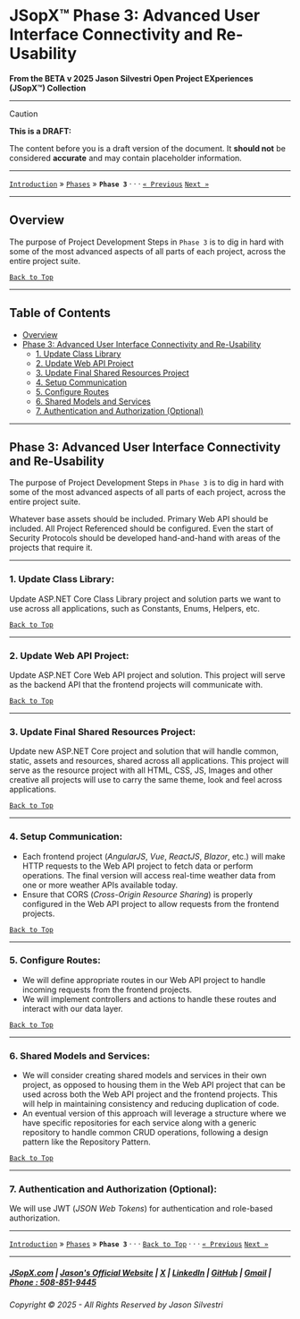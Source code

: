 ﻿# JSopX™ Phase 3: Advanced User Interface Connectivity and Re-Usability


**From the ﻿BETA v 2025 Jason Silvestri Open Project EXperiences (JSopX™) Collection**

---


> [!CAUTION]
> **This is a DRAFT:**
> 
> The content before you is a draft version of the document. It **should not** be considered **accurate** and may contain placeholder information.
>

---

[`Introduction`](../Introduction/) » [`Phases`](./ReadMe.md) » **`Phase 3`**  · · · [`« Previous`](./Phase-2.md) [`Next »`](./Phase-4.md)

---

## **Overview**

The purpose of Project Development Steps in `Phase 3` is to dig in hard with some of the most advanced aspects of all parts of each project, across the entire project suite. 

[`Back to Top`](#table-of-contents)

---

## Table of Contents

  - [Overview](#overview)
  - [Phase 3: Advanced User Interface Connectivity and Re-Usability](#phase-3-advanced-user-interface-connectivity-and-re-usability)
    - [1. Update Class Library](#1-update-class-library)
    - [2. Update Web API Project](#2-update-web-api-project)
    - [3. Update Final Shared Resources Project](#3-update-final-shared-resources-project)
    - [4. Setup Communication](#4-setup-communication)
    - [5. Configure Routes](#5-configure-routes)
    - [6. Shared Models and Services](#6-shared-models-and-services)
    - [7. Authentication and Authorization (Optional)](#7-authentication-and-authorization-optional)

---

## **Phase 3: Advanced User Interface Connectivity and Re-Usability**

The purpose of Project Development Steps in `Phase 3` is to dig in hard with some of the most advanced aspects of all parts of each project, across the entire project suite. 

Whatever base assets should be included. Primary Web API should be included. All Project Referenced should be configured. Even the start of Security Protocols should be developed hand-and-hand with areas of the projects that require it.

---

### 1. **Update Class Library**: 

Update ASP.NET Core Class Library project and solution parts we want to use across all applications, such as Constants, Enums, Helpers, etc.
   
[`Back to Top`](#table-of-contents)

---

### 2. **Update Web API Project**: 

Update ASP.NET Core Web API project and solution. This project will serve as the backend API that the frontend projects will communicate with.

[`Back to Top`](#table-of-contents)

---

### 3. **Update Final Shared Resources Project**: 

Update new ASP.NET Core project and solution that will handle common, static, assets and resources, shared across all applications. This project will serve as the resource project with all HTML, CSS, JS, Images and other creative all projects will use to carry the same theme, look and feel across applications.

[`Back to Top`](#table-of-contents)

---

### 4. **Setup Communication**:

   - Each frontend project (_AngularJS_, _Vue_, _ReactJS_, _Blazor_, etc.) will make HTTP requests to the Web API project to fetch data or perform operations. The final version will access real-time weather data from one or more weather APIs available today.
   - Ensure that CORS (_Cross-Origin Resource Sharing_) is properly configured in the Web API project to allow requests from the frontend projects.

[`Back to Top`](#table-of-contents)

---

### 5. **Configure Routes**:

   - We will define appropriate routes in our Web API project to handle incoming requests from the frontend projects.
   - We will implement controllers and actions to handle these routes and interact with our data layer.

[`Back to Top`](#table-of-contents)

---

### 6. **Shared Models and Services**:

   - We will consider creating shared models and services in their own project, as opposed to housing them in the Web API project that can be used across both the Web API project and the frontend projects. This will help in maintaining consistency and reducing duplication of code.
   - An eventual version of this approach will leverage a structure where we have specific repositories for each service along with a generic repository to handle common CRUD operations, following a design pattern like the Repository Pattern.

[`Back to Top`](#table-of-contents)

---

### 7. **Authentication and Authorization (Optional)**:

We will use JWT (_JSON Web Tokens_) for authentication and role-based authorization.

---

[`Introduction`](../Introduction/) » [`Phases`](./ReadMe.md) » **`Phase 3`**  · · ·  [`Back to Top`](#table-of-contents) · · · [`« Previous`](./Phase-2.md) [`Next »`](./Phase-4.md)

---

##### [JSopX.com](https://www.jsopx.com/) | [Jason's Official Website](https://www.jsilvestri.com/) | [X](https://www.x.com/JasonSilvestri) | [LinkedIn](http://www.linkedin.com/in/JasonSilvestri) | [GitHub](https://github.com/JasonSilvestri) | [Gmail](mailto:therealjasonsilvestri@gmail.com) | [Phone : 508-851-9445](phoneto:508-851-9445)

###### Copyright © 2025 - All Rights Reserved by Jason Silvestri